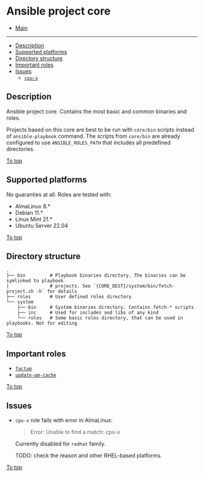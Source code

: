 # <a id="top"></a>Ansible project core

* [Main](../readme.md)
---
* [Description](#description)
* [Supported platforms](#supported-platforms)
* [Directory structure](#directory-structure)
* [Important roles](#important-roles)
* [Issues](#issues)
  * [`cpu-x`](#issues-cpu-x)

## Description

Ansible project core. Contains the most basic and common binaries and roles.

Projects based on this core are best to be run with `core/bin` scripts instead of `ansible-playbook` command. The scripts from `core/bin` are already configured to use `ANSIBLE_ROLES_PATH` that includes all predefined directories.

[To top]

## Supported platforms

No guaranties at all. Roles are tested with:

* AlmaLinux 8.*
* Debian 11.*
* Linux Mint 21.*
* Ubuntu Server 22.04

[To top]

## Directory structure

```
.
├── bin         # Playbook binaries directory. The binaries can be symlinked to playbook
|               # projects. See `{CORE_DEST}/system/bin/fetch-project.sh -h` for details
├── roles       # User defined roles directory
└── system
    ├── bin     # System binaries directory. Contains fetch-* scripts
    ├── inc     # Used for includes and libs of any kind
    └── roles   # Some basic roles directory, that can be used in playbooks. Not for editing
```

[To top]

## Important roles

* [`factum`](system/roles/factum/readme.md)
* [`update-pm-cache`](system/roles/update-pm-cache/readme.md)

[To top]

## Issues

* <a id="issues-cpu-x"></a>`cpu-x` role fails with error in AlmaLinux:

  > Error: Unable to find a match: cpu-x

  Currently disabled for `redhat` family.
  
  TODO: check the reason and other RHEL-based platforms.

[To top]

[To top]: #top
